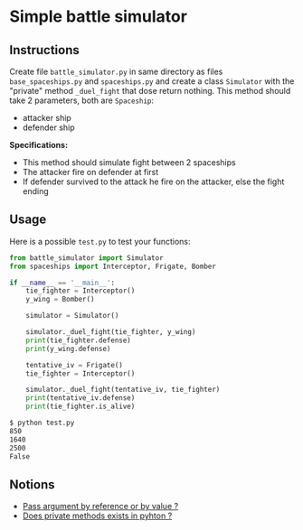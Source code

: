# Simple battle simulator

## Instructions

Create file `battle_simulator.py` in same directory as files `base_spaceships.py` and `spaceships.py` and create a class `Simulator` with the "private" method `_duel_fight` that dose return nothing. This method should take 2 parameters, both are `Spaceship`:

* attacker ship
* defender ship

**Specifications:**

* This method should simulate fight between 2 spaceships
* The attacker fire on defender at first
* If defender survived to the attack he fire on the attacker, else the fight ending


## Usage

Here is a possible `test.py` to test your functions:

```python
from battle_simulator import Simulator
from spaceships import Interceptor, Frigate, Bomber

if __name__ == '__main__':
    tie_fighter = Interceptor()
    y_wing = Bomber()

    simulator = Simulator()

    simulator._duel_fight(tie_fighter, y_wing)
    print(tie_fighter.defense)
    print(y_wing.defense)

    tentative_iv = Frigate()
    tie_fighter = Interceptor()

    simulator._duel_fight(tentative_iv, tie_fighter)
    print(tentative_iv.defense)
    print(tie_fighter.is_alive)
```

```bash
$ python test.py
850
1640
2500
False
```


## Notions

* [Pass argument by reference or by value ?](https://www.geeksforgeeks.org/pass-by-reference-vs-value-in-python/)
* [Does private methods exists in pyhton ?](https://codefather.tech/blog/private-methods-python/)
